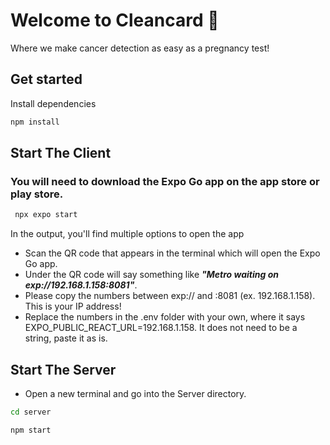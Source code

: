 # Welcome to Cleancard 👋

Where we make cancer detection as easy as a pregnancy test!

## Get started

Install dependencies

```bash
npm install
```

## Start The Client

### You will need to download the Expo Go app on the app store or play store.

```bash
 npx expo start
```

In the output, you'll find multiple options to open the app

- Scan the QR code that appears in the terminal which will open the Expo Go app.
- Under the QR code will say something like **_"Metro waiting on exp://192.168.1.158:8081"_**.
- Please copy the numbers between exp:// and :8081 (ex. 192.168.1.158). This is your IP address!
- Replace the numbers in the .env folder with your own, where it says EXPO_PUBLIC_REACT_URL=192.168.1.158. It does not need to be a string, paste it as is.

## Start The Server

- Open a new terminal and go into the Server directory.

```bash
cd server
```

```bash
npm start
```
